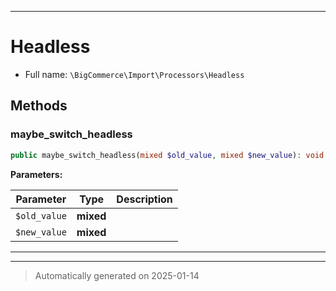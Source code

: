 ***

# Headless





* Full name: `\BigCommerce\Import\Processors\Headless`




## Methods


### maybe_switch_headless



```php
public maybe_switch_headless(mixed $old_value, mixed $new_value): void
```








**Parameters:**

| Parameter | Type | Description |
|-----------|------|-------------|
| `$old_value` | **mixed** |  |
| `$new_value` | **mixed** |  |





***


***
> Automatically generated on 2025-01-14

